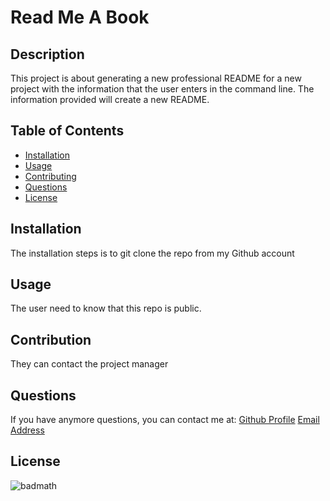 # Read Me A Book
  ## Description
  This project is about generating a new professional README for a new project with the information that the user enters in the command line. The information provided will create a new README.

  ## Table of Contents

  - [Installation](#installation)
  - [Usage](#usage)
  - [Contributing](#contributing)
  - [Questions](#questions)
  - [License](#license)

  ## Installation
The installation steps is to git clone the repo from my Github account

## Usage
The user need to know that this repo is public.

## Contribution
They can contact the project manager

## Questions
If you have anymore questions, you can contact me at: 
[Github Profile](https://github.com/jasminesimxy)
[Email Address](jasminesimxy@gmail.com)

## License
![badmath](https://img.shields.io/badge/license-MIT-blue.svg)
